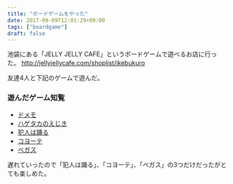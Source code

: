 ```yaml
---
title: "ボードゲームをやった"
date: 2017-09-09T12:01:29+09:00
tags: ["boardgame"]
draft: false
---
```


池袋にある「JELLY JELLY CAFE」というボードゲームで遊べるお店に行った。
http://jellyjellycafe.com/shoplist/ikebukuro

友達4人と下記のゲームで遊んだ。

### 遊んだゲーム知覧
- [ドメモ](http://sgrk.blog53.fc2.com/?no=1096)
- [ハゲタカのえじき](http://sgrk.blog53.fc2.com/?no=90)
- [犯人は踊る](http://sgrk.blog53.fc2.com/blog-entry-2776.html)
- [コヨーテ](http://jellyjellycafe.com/games/coyote)
- [ベガス](http://sgrk.blog53.fc2.com/blog-entry-2395.html)

遅れていったので「犯人は踊る」、「コヨーテ」、「ベガス」の3つだけだったがとても楽しめた。
